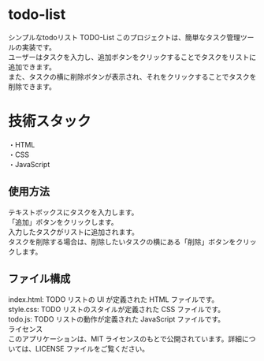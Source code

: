 # todo-list
シンプルなtodoリスト
TODO-List
このプロジェクトは、簡単なタスク管理ツールの実装です。<br>ユーザーはタスクを入力し、追加ボタンをクリックすることでタスクをリストに追加できます。<br>また、タスクの横に削除ボタンが表示され、それをクリックすることでタスクを削除できます。
<br>
# 技術スタック<br>
・HTML<br>
・CSS<br>
・JavaScript<br>
## 使用方法<br>
テキストボックスにタスクを入力します。<br>
「追加」ボタンをクリックします。<br>
入力したタスクがリストに追加されます。<br>
タスクを削除する場合は、削除したいタスクの横にある「削除」ボタンをクリックします。<br>
## ファイル構成<br>
index.html: TODO リストの UI が定義された HTML ファイルです。<br>
style.css: TODO リストのスタイルが定義された CSS ファイルです。<br>
todo.js: TODO リストの動作が定義された JavaScript ファイルです。<br>
ライセンス<br>
このアプリケーションは、MIT ライセンスのもとで公開されています。詳細については、LICENSE ファイルをご覧ください。<br>

